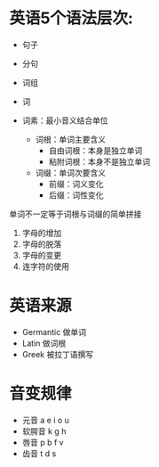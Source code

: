 # 英语5个语法层次:

* 句子

* 分句

* 词组

* 词

* 词素：最小音义结合单位

  * 词根：单词主要含义
    * 自由词根：本身是独立单词
    * 粘附词根：本身不是独立单词
  * 词缀：单词次要含义
    * 前缀：词义变化
    * 后缀：词性变化

  

单词不一定等于词根与词缀的简单拼接

1. 字母的增加
2. 字母的脱落
3. 字母的变更
4. 连字符的使用

# 英语来源

* Germantic 做单词
* Latin 做词根
* Greek 被拉丁语撰写


# 音变规律

* 元音 a e i o u
* 软腭音 k g h
* 唇音 p b f v
* 齿音 t d s 